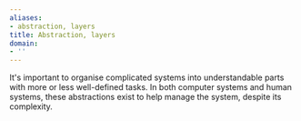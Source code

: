 ```yaml
---
aliases:
- abstraction, layers
title: Abstraction, layers
domain:
- ''
---
```


It's important to organise complicated systems into understandable parts with more or less well-defined tasks. In both computer systems and human systems, these abstractions exist to help manage the system, despite its complexity.
